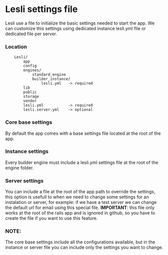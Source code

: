 
# Lesli settings file

Lesli use a file to initialize the basic settings needed to start the app. We can customize this settings using dedicated instance lesli.yml file or dedicated file per server.  

### Location
```plaintext
    Lesli/
        app
        config
        engines/
            standard_engine
            builder_instance/
                lesli.yml   -> required
        lib
        public
        storage
        vendor
        lesli.yml           -> required
        lesli.server.yml    -> optional
```

### Core base settings
By default the app comes with a base settings file located at the root of the app.

### Instance settings
Every builder engine must include a lesli.yml settings file at the root of the engine folder.

### Server settings
You can include a file at the root of the app path to override the settings, this option is usefull to when we need to change some settings for an instalation or server, for example: if we have a test server we can change the default url for email using this special file. __IMPORTANT__: this file only works at the root of the rails app and is ignored in github, so you have to create the file if you want to use this feature.  

### NOTE: 
The core base settings include all the configurations available, but in the instance or server file you can include only the settings you want to change.

